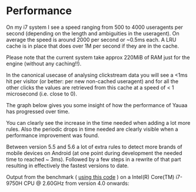 Performance
===========
On my i7 system I see a speed ranging from 500 to 4000 useragents per second (depending on the length and ambiguities in the useragent).
On average the speed is around 2000 per second or ~0.5ms each.
A LRU cache is in place that does over 1M per second if they are in the cache.

Please note that the current system take approx 220MiB of RAM just for the engine (without any caching!!).

In the canonical usecase of analysing clickstream data you will see a <1ms hit per visitor (or better: per new non-cached useragent)
and for all the other clicks the values are retrieved from this cache at a speed of < 1 microsecond (i.e. close to 0).

The graph below gives you some insight of how the performance of Yauaa has progressed over time.

You can clearly see the increase in the time needed when adding a lot more rules.
Also the periodic drops in time needed are clearly visible when a performance improvement was found.

Between version 5.5 and 5.6 a lot of extra rules to detect more brands of mobile devices on Android (at one point during development the needed time to reached ~ 3ms).
Followed by a few steps in a rewrite of that part resulting in effectively the fastest versions to date.

Output from the benchmark ( [using this code](https://github.com/nielsbasjes/yauaa/blob/master/benchmarks/src/test/java/nl/basjes/parse/useragent/benchmarks/RunBenchmarks.java) ) on a Intel(R) Core(TM) i7-9750H CPU @ 2.60GHz from version 4.0 onwards:

<div id="curve_chart" style="height: 1000px"></div>
<script type="text/javascript" src="https://www.gstatic.com/charts/loader.js"></script>
<script type="text/javascript" src="PerformanceGraph.js"></script>
<script type="text/javascript" >google.charts.load('current', {'packages':['corechart']});
google.charts.setOnLoadCallback(drawChart);
</script>
